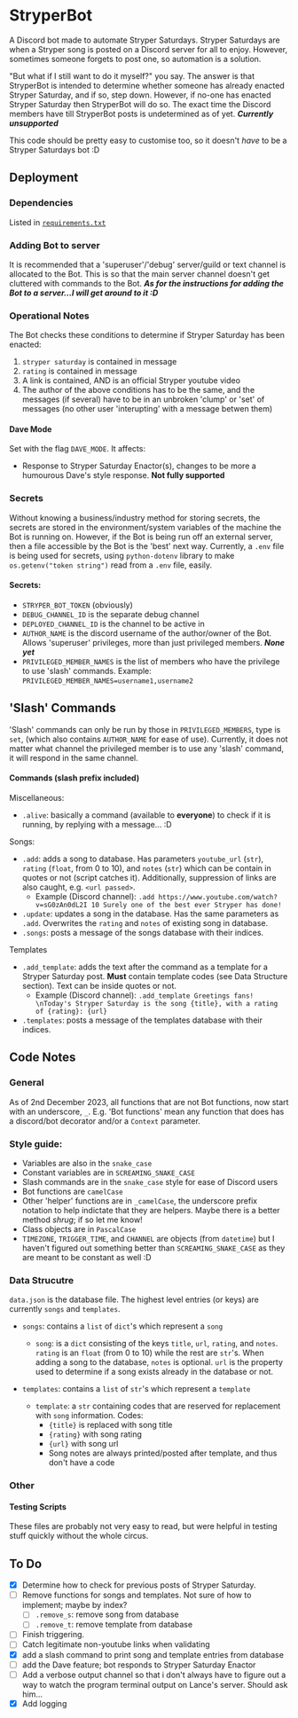 # StryperBot
A Discord bot made to automate Stryper Saturdays. Stryper Saturdays are when a Stryper song is posted on a Discord server for all to enjoy. However, sometimes someone forgets to post one, so automation is a solution.

"But what if I still want to do it myself?" you say. The answer is that StryperBot is intended to determine whether someone has already enacted Stryper Saturday, and if so, step down. However, if no-one has enacted Stryper Saturday then StryperBot will do so. The exact time the Discord members have till StryperBot posts is undetermined as of yet. ***Currently unsupported***

This code should be pretty easy to customise too, so it doesn't *have* to be a Stryper Saturdays bot :D



## Deployment
### Dependencies
Listed in [`requirements.txt`](requirements.txt)


### Adding Bot to server
It is recommended that a 'superuser'/'debug' server/guild or text channel is allocated to the Bot. This is so that the main server channel doesn't get cluttered with commands to the Bot.
***As for the instructions for adding the Bot to a server...I will get around to it :D***


### Operational Notes
The Bot checks these conditions to determine if Stryper Saturday has been enacted:
1. `stryper saturday` is contained in message
2. `rating` is contained in message
3. A link is contained, AND is an official Stryper youtube video 
4. The author of the above conditions has to be the same, and the messages (if several) have to be in an unbroken 'clump' or 'set' of messages (no other user 'interupting' with a message betwen them)

#### Dave Mode
Set with the flag `DAVE_MODE`. It affects:
- Response to Stryper Saturday Enactor(s), changes to be more a humourous Dave's style response. **Not fully supported**


### Secrets
Without knowing a business/industry method for storing secrets, the secrets are stored in the environment/system variables of the machine the Bot is running on. However, if the Bot is being run off an external server, then a file accessible by the Bot is the 'best' next way. Currently, a `.env` file is being used for secrets, using `python-dotenv` library to make `os.getenv("token string")` read from a `.env` file, easily.

#### Secrets:
- `STRYPER_BOT_TOKEN` (obviously)
- `DEBUG_CHANNEL_ID` is the separate debug channel
- `DEPLOYED_CHANNEL_ID` is the channel to be active in
- `AUTHOR_NAME` is the discord username of the author/owner of the Bot. Allows 'superuser' privileges, more than just privileged members. ***None yet***
- `PRIVILEGED_MEMBER_NAMES` is the list of members who have the privilege to use 'slash' commands. Example: `PRIVILEGED_MEMBER_NAMES=username1,username2`



## 'Slash' Commands
'Slash' commands can only be run by those in `PRIVILEGED_MEMBERS`, type is `set`, (which also contains `AUTHOR_NAME` for ease of use). Currently, it does not matter what channel the privileged member is to use any 'slash' command, it will respond in the same channel.

#### Commands (slash prefix included)
Miscellaneous:
- `.alive`: basically a command (available to **everyone**) to check if it is running, by replying with a message... :D

Songs:
- `.add`: adds a song to database. Has parameters `youtube_url` (`str`), `rating` (`float`, from 0 to 10), and `notes` (`str`) which can be contain in quotes or not (script catches it). 
Additionally, suppression of links are also caught, e.g. `<url passed>`.
    - Example (Discord channel): `.add https://www.youtube.com/watch?v=sG0zAn0dL2I 10 Surely one of the best ever Stryper has done!`
- `.update`: updates a song in the database. Has the same parameters as `.add`. Overwrites the `rating` and `notes` of existing song in database.
- `.songs`: posts a message of the songs database with their indices.

Templates
- `.add_template`: adds the text after the command as a template for a Stryper Saturday post. **Must** contain template codes (see Data Structure section). Text can be inside quotes or not.
    - Example (Discord channel): `.add_template Greetings fans! \nToday's Stryper Saturday is the song {title}, with a rating of {rating}: {url}`
- `.templates`: posts a message of the templates database with their indices.



## Code Notes
### General
As of 2nd December 2023, all functions that are not Bot functions, now start with an underscore, `_`. E.g. 'Bot functions' mean any function that does has a discord/bot decorator and/or a `Context` parameter.

### Style guide:
- Variables are also in the `snake_case`
- Constant variables are in `SCREAMING_SNAKE_CASE`
- Slash commands are in the `snake_case` style for ease of Discord users
- Bot functions are `camelCase`
- Other 'helper' functions are in `_camelCase`, the underscore prefix notation to help indictate that they are helpers. Maybe there is a better method *shrug*; if so let me know!
- Class objects are in `PascalCase`
- `TIMEZONE`, `TRIGGER_TIME`, and `CHANNEL` are objects (from `datetime`) but I haven't figured out something better than `SCREAMING_SNAKE_CASE` as they are meant to be constant as well :D


### Data Strucutre
`data.json` is the database file. The highest level entries (or keys) are currently `songs` and `templates`.
- `songs`: contains a `list` of `dict`'s which represent a `song`
    - `song`: is a `dict` consisting of the keys `title`, `url`, `rating`, and `notes`. `rating` is an `float` (from 0 to 10) while the rest are `str`'s. When adding a song to the database, `notes` is optional. `url` is the property used to determine if a song exists already in the database or not.

- `templates`: contains a `list` of `str`'s which represent a `template`
    - `template`: a `str` containing codes that are reserved for replacement with `song` information. Codes:
        - `{title}` is replaced with song title
        - `{rating}` with song rating
        - `{url}` with song url
        - Song notes are always printed/posted after template, and thus don't have a code


### Other
#### Testing Scripts
These files are probably not very easy to read, but were helpful in testing stuff quickly without the whole circus.

    

## To Do
- [x] Determine how to check for previous posts of Stryper Saturday.
- [ ] Remove functions for songs and templates. Not sure of how to implement; maybe by index?
    - [ ] `.remove_s`: remove song from database
    - [ ] `.remove_t`: remove template from database
- [ ] Finish triggering.
- [ ] Catch legitimate non-youtube links when validating
- [x] add a slash command to print song and template entries from database
- [ ] add the Dave feature; bot responds to Stryper Saturday Enactor
- [ ] Add a verbose output channel so that i don't always have to figure out a way to watch the program terminal output on Lance's server. Should ask him...
- [x] Add logging